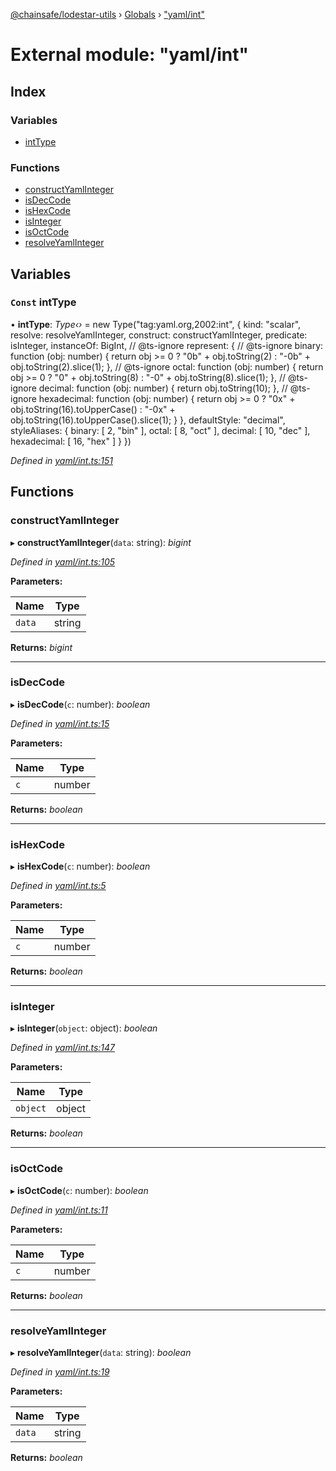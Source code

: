 [@chainsafe/lodestar-utils](../README.md) › [Globals](../globals.md) › ["yaml/int"](_yaml_int_.md)

# External module: "yaml/int"

## Index

### Variables

* [intType](_yaml_int_.md#const-inttype)

### Functions

* [constructYamlInteger](_yaml_int_.md#constructyamlinteger)
* [isDecCode](_yaml_int_.md#isdeccode)
* [isHexCode](_yaml_int_.md#ishexcode)
* [isInteger](_yaml_int_.md#isinteger)
* [isOctCode](_yaml_int_.md#isoctcode)
* [resolveYamlInteger](_yaml_int_.md#resolveyamlinteger)

## Variables

### `Const` intType

• **intType**: *Type‹›* = new Type("tag:yaml.org,2002:int", {
  kind: "scalar",
  resolve: resolveYamlInteger,
  construct: constructYamlInteger,
  predicate: isInteger,
  instanceOf: BigInt,
  // @ts-ignore
  represent: {
    // @ts-ignore
    binary:      function (obj: number) {
      return obj >= 0 ? "0b" + obj.toString(2) : "-0b" + obj.toString(2).slice(1);
    },
    // @ts-ignore
    octal:       function (obj: number) {
      return obj >= 0 ? "0"  + obj.toString(8) : "-0"  + obj.toString(8).slice(1);
    },
    // @ts-ignore
    decimal:     function (obj: number) { return obj.toString(10); },
    // @ts-ignore
    hexadecimal: function (obj: number) {
      return obj >= 0 ? "0x" + obj.toString(16).toUpperCase() :  "-0x" + obj.toString(16).toUpperCase().slice(1);
    }
  },
  defaultStyle: "decimal",
  styleAliases: {
    binary:      [ 2,  "bin" ],
    octal:       [ 8,  "oct" ],
    decimal:     [ 10, "dec" ],
    hexadecimal: [ 16, "hex" ]
  }
})

*Defined in [yaml/int.ts:151](https://github.com/ChainSafe/lodestar/blob/0e426d2/packages/lodestar-utils/src/yaml/int.ts#L151)*

## Functions

###  constructYamlInteger

▸ **constructYamlInteger**(`data`: string): *bigint*

*Defined in [yaml/int.ts:105](https://github.com/ChainSafe/lodestar/blob/0e426d2/packages/lodestar-utils/src/yaml/int.ts#L105)*

**Parameters:**

Name | Type |
------ | ------ |
`data` | string |

**Returns:** *bigint*

___

###  isDecCode

▸ **isDecCode**(`c`: number): *boolean*

*Defined in [yaml/int.ts:15](https://github.com/ChainSafe/lodestar/blob/0e426d2/packages/lodestar-utils/src/yaml/int.ts#L15)*

**Parameters:**

Name | Type |
------ | ------ |
`c` | number |

**Returns:** *boolean*

___

###  isHexCode

▸ **isHexCode**(`c`: number): *boolean*

*Defined in [yaml/int.ts:5](https://github.com/ChainSafe/lodestar/blob/0e426d2/packages/lodestar-utils/src/yaml/int.ts#L5)*

**Parameters:**

Name | Type |
------ | ------ |
`c` | number |

**Returns:** *boolean*

___

###  isInteger

▸ **isInteger**(`object`: object): *boolean*

*Defined in [yaml/int.ts:147](https://github.com/ChainSafe/lodestar/blob/0e426d2/packages/lodestar-utils/src/yaml/int.ts#L147)*

**Parameters:**

Name | Type |
------ | ------ |
`object` | object |

**Returns:** *boolean*

___

###  isOctCode

▸ **isOctCode**(`c`: number): *boolean*

*Defined in [yaml/int.ts:11](https://github.com/ChainSafe/lodestar/blob/0e426d2/packages/lodestar-utils/src/yaml/int.ts#L11)*

**Parameters:**

Name | Type |
------ | ------ |
`c` | number |

**Returns:** *boolean*

___

###  resolveYamlInteger

▸ **resolveYamlInteger**(`data`: string): *boolean*

*Defined in [yaml/int.ts:19](https://github.com/ChainSafe/lodestar/blob/0e426d2/packages/lodestar-utils/src/yaml/int.ts#L19)*

**Parameters:**

Name | Type |
------ | ------ |
`data` | string |

**Returns:** *boolean*
